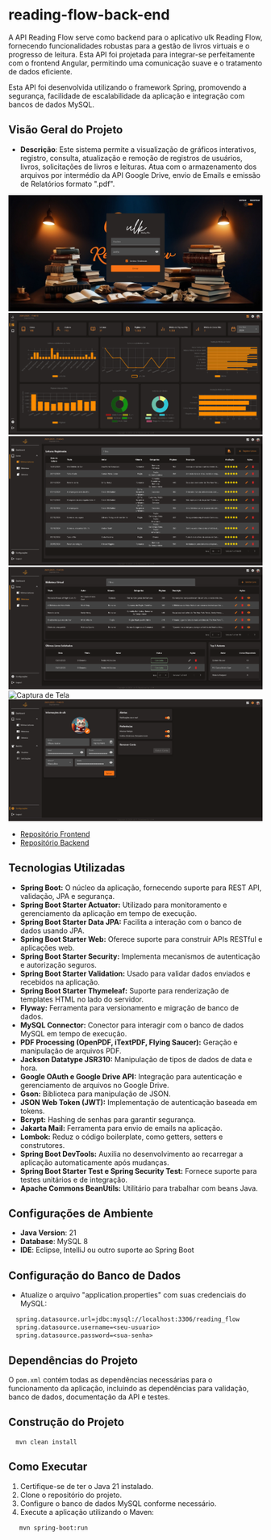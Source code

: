 # reading-flow-back-end
A API Reading Flow serve como backend para o aplicativo ulk Reading Flow, fornecendo funcionalidades robustas para a gestão de livros virtuais e o progresso de leitura. Esta API foi projetada para integrar-se perfeitamente com o frontend Angular, permitindo uma comunicação suave e o tratamento de dados eficiente.

Esta API foi desenvolvida utilizando o framework Spring, promovendo a segurança, facilidade de escalabilidade da aplicação e integração com bancos de dados MySQL.

## Visão Geral do Projeto
- **Descrição**: Este sistema permite a visualização de gráficos interativos, registro, consulta, atualização e remoção de registros de usuários, livros, solicitações de livros e leituras. Atua com o armazenamento dos arquivos por intermédio da API Google Drive, envio de Emails e emissão de Relatórios formato ".pdf".

![Captura de Tela](https://github.com/villson-junior/ulk-reading-flow-frontend/blob/master/screenshots/1-%20Login.png)
![Captura de Tela](https://github.com/villson-junior/ulk-reading-flow-frontend/blob/master/screenshots/2%20-%20Dashboard.png)
![Captura de Tela](https://github.com/villson-junior/ulk-reading-flow-frontend/blob/master/screenshots/3%20-%20Leituras.png)
![Captura de Tela](https://github.com/villson-junior/ulk-reading-flow-frontend/blob/master/screenshots/4%20-%20Biblioteca.png)
![Captura de Tela](https://github.com/villson-junior/ulk-reading-flow-frontend/blob/master/screenshots/5%20-%20G%C3%AAneros.png)
![Captura de Tela](https://github.com/villson-junior/ulk-reading-flow-frontend/blob/master/screenshots/6%20-%20Conta.png)

- [Repositório Frontend](https://github.com/villson-junior/ulk-reading-flow-frontend)
- [Repositório Backend](https://github.com/villson-junior/ulk-reading-flow-backend)

## Tecnologias Utilizadas

- **Spring Boot:** O núcleo da aplicação, fornecendo suporte para REST API, validação, JPA e segurança.
- **Spring Boot Starter Actuator:** Utilizado para monitoramento e gerenciamento da aplicação em tempo de execução.
- **Spring Boot Starter Data JPA:** Facilita a interação com o banco de dados usando JPA.
- **Spring Boot Starter Web:** Oferece suporte para construir APIs RESTful e aplicações web.
- **Spring Boot Starter Security:** Implementa mecanismos de autenticação e autorização seguros.
- **Spring Boot Starter Validation:** Usado para validar dados enviados e recebidos na aplicação.
- **Spring Boot Starter Thymeleaf:** Suporte para renderização de templates HTML no lado do servidor.
- **Flyway:** Ferramenta para versionamento e migração de banco de dados.
- **MySQL Connector:** Conector para interagir com o banco de dados MySQL em tempo de execução.
- **PDF Processing (OpenPDF, iTextPDF, Flying Saucer):** Geração e manipulação de arquivos PDF.
- **Jackson Datatype JSR310:** Manipulação de tipos de dados de data e hora.
- **Google OAuth e Google Drive API:** Integração para autenticação e gerenciamento de arquivos no Google Drive.
- **Gson:** Biblioteca para manipulação de JSON.
- **JSON Web Token (JWT):** Implementação de autenticação baseada em tokens.
- **Bcrypt:** Hashing de senhas para garantir segurança.
- **Jakarta Mail:** Ferramenta para envio de emails na aplicação.
- **Lombok:** Reduz o código boilerplate, como getters, setters e construtores.
- **Spring Boot DevTools:** Auxilia no desenvolvimento ao recarregar a aplicação automaticamente após mudanças.
- **Spring Boot Starter Test e Spring Security Test:** Fornece suporte para testes unitários e de integração.
- **Apache Commons BeanUtils:** Utilitário para trabalhar com beans Java.

## Configurações de Ambiente

- **Java Version**: 21
- **Database**: MySQL 8
- **IDE**: Eclipse, IntelliJ ou outro suporte ao Spring Boot

## Configuração do Banco de Dados
- Atualize o arquivo "application.properties" com suas credenciais do MySQL:
```
  spring.datasource.url=jdbc:mysql://localhost:3306/reading_flow
  spring.datasource.username=<seu-usuario>
  spring.datasource.password=<sua-senha>
```


## Dependências do Projeto

O `pom.xml` contém todas as dependências necessárias para o funcionamento da aplicação, incluindo as dependências para
validação, banco de dados, documentação da API e testes.

## Construção do Projeto

```console
  mvn clean install
```

## Como Executar

1. Certifique-se de ter o Java 21 instalado.
2. Clone o repositório do projeto.
3. Configure o banco de dados MySQL conforme necessário.
4. Execute a aplicação utilizando o Maven:

```console
   mvn spring-boot:run
```